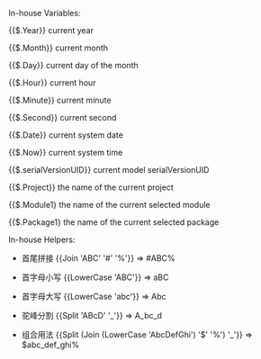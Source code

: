 In-house Variables:

{{$.Year}} current year

{{$.Month}} current month

{{$.Day}} current day of the month

{{$.Hour}} current hour

{{$.Minute}} current minute

{{$.Second}} current second

{{$.Date}} current system date

{{$.Now}} current system time

{{$.serialVersionUID}} current model serialVersionUID

{{$.Project}} the name of the current project

{{$.Module1} the name of the current selected module

{{$.Package1} the name of the current selected package

In-house Helpers:

* 首尾拼接
{{Join 'ABC' '#' '%'}}  => #ABC%

* 首字母小写
{{LowerCase 'ABC'}} => aBC

* 首字母大写
{{LowerCase 'abc'}} => Abc

* 驼峰分割
{{Split 'ABcD' '_'}} => A_bc_d

* 组合用法
{{Split (Join (LowerCase 'AbcDefGhi') '$' '%') '_'}} => $abc_def_ghi%
